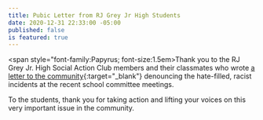 ```yaml
---
title: Pubic Letter from RJ Grey Jr High Students
date: 2020-12-31 22:33:00 -05:00
published: false
is featured: true
---
```


<span style="font-family:Papyrus; font-size:1.5em>Thank you to the RJ Grey Jr. High Social Action Club members and their classmates who wrote [a letter to the community](https://drive.google.com/file/d/1bxOqB21w7-pdIyj9RRR58-hv_6bCN6D4/view?usp=sharing){:target="_blank"} denouncing the hate-filled, racist incidents at the recent school committee meetings.

To the students, thank you for taking action and lifting your voices on this very important issue in the community.</span>